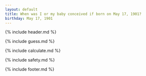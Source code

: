 ```yaml
---
layout: default
title: When was I or my baby conceived if born on May 17, 1901?
birthday: May 17, 1901
---
```


{% include header.md %}

{% include guess.md %}

{% include calculate.md %}

{% include safety.md %}

{% include footer.md %}



